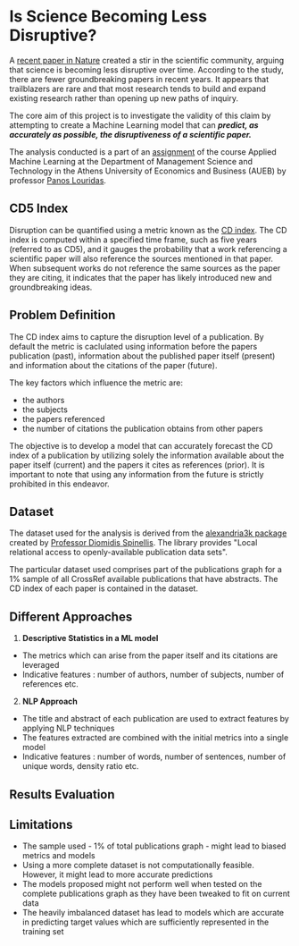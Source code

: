 # Is Science Becoming Less Disruptive?

A [recent paper in Nature](https://www.nature.com/articles/s41586-022-05543-x) created a stir in the scientific community, arguing that science is becoming less disruptive over time. According to the study, there are fewer groundbreaking papers in recent years. It appears that trailblazers are rare and that most research tends to build and expand existing research rather than opening up new paths of inquiry.

The core aim of this project is to investigate the validity of this claim by attempting to create a Machine Learning model that can ***predict, as accurately as possible, the disruptiveness of a scientific paper.***

The analysis conducted is a part of an [assignment](/disruptive_science_assignment.ipynb) of the course Applied Machine Learning at the Department of Management Science and Technology in the Athens University of Economics and Business (AUEB) by professor [Panos Louridas](https://github.com/louridas). 

## CD5 Index

Disruption can be quantified using a metric known as the [CD index](http://russellfunk.org/cdindex/). The CD index is computed within a specified time frame, such as five years (referred to as CD5), and it gauges the probability that a work referencing a scientific paper will also reference the sources mentioned in that paper. When subsequent works do not reference the same sources as the paper they are citing, it indicates that the paper has likely introduced new and groundbreaking ideas.

## Problem Definition

The CD index aims to capture the disruption level of a publication. By default the metric is caclulated using information before the papers publication (past), information about the published paper itself (present) and information about the citations of the paper (future). <br>

The key factors which influence the metric are:
- the authors
- the subjects
- the papers referenced
- the number of citations the publication obtains from other papers

The objective is to develop a model that can accurately forecast the CD index of a publication by utilizing solely the information available about the paper itself (current) and the papers it cites as references (prior). It is important to note that using any information from the future is strictly prohibited in this endeavor.

## Dataset

The dataset used for the analysis is derived from the [alexandria3k package](https://github.com/dspinellis/alexandria3k) created by [Professor Diomidis Spinellis](https://www2.dmst.aueb.gr/dds/). The library provides "Local relational access to openly-available publication data sets".
<br>

The particular dataset used comprises part of the publications graph for a 1% sample of all CrossRef available publications that have abstracts. The CD index of each paper is contained in the dataset. 

## Different Approaches

1. **Descriptive Statistics in a ML model**
- The metrics which can arise from the paper itself and its citations are leveraged
- Indicative features : number of authors, number of subjects, number of references etc.

2. **NLP Approach**
- The title and abstract of each publication are used to extract features by applying NLP techniques
- The features extracted are combined with the initial metrics into a single model
- Indicative features : number of words, number of sentences, number of unique words, density ratio etc.

## Results Evaluation

## Limitations

- The sample used - 1% of total publications graph - might lead to biased metrics and models
- Using a more complete dataset is not computationally feasible. However, it might lead to more accurate predictions
- The models proposed might not perform well when tested on the complete publications graph as they have been tweaked to fit on current data
- The heavily imbalanced dataset has lead to models which are accurate in predicting target values which are sufficiently represented in the training set
